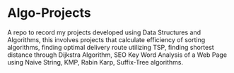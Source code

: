 # Algo-Projects

A repo to record my projects developed using Data Structures and Algorithms, this involves projects that calculate efficiency of sorting algorithms, finding optimal delivery route utilizing TSP,  finding shortest distance through Dijkstra Algorithm, SEO Key Word Analysis of a Web Page using Naive String, KMP, Rabin Karp, Suffix-Tree algorithms.
